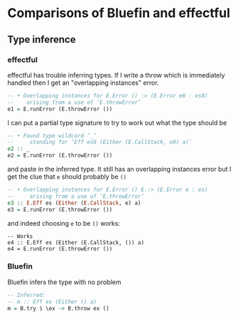 # Comparisons of Bluefin and effectful

## Type inference

### effectful

effectful has trouble inferring types.  If I write a throw which is
immediately handled then I get an "overlapping instances" error.

```.hs
-- • Overlapping instances for E.Error () :> (E.Error e0 : es0)
--    arising from a use of ‘E.throwError’
e1 = E.runError (E.throwError ())
```

I can put a partial type signature to try to work out what the type
should be

```.hs
-- • Found type wildcard ‘_’
--     standing for ‘Eff es0 (Either (E.CallStack, e0) a)’
e2 :: _
e2 = E.runError (E.throwError ())
```

and paste in the inferred type.  It still has an overlapping instances
error but I get the clue that `e` should probably be `()`

```.hs
-- • Overlapping instances for E.Error () E.:> (E.Error e : es)
--     arising from a use of ‘E.throwError’
e3 :: E.Eff es (Either (E.CallStack, e) a)
e3 = E.runError (E.throwError ())
```

and indeed choosing `e` to be `()` works:

```
-- Works
e4 :: E.Eff es (Either (E.CallStack, ()) a)
e4 = E.runError (E.throwError ())
```

### Bluefin

Bluefin infers the type with no problem

```.hs
-- Inferred:
-- m :: Eff es (Either () a)
m = B.try $ \ex -> B.throw ex ()
```

